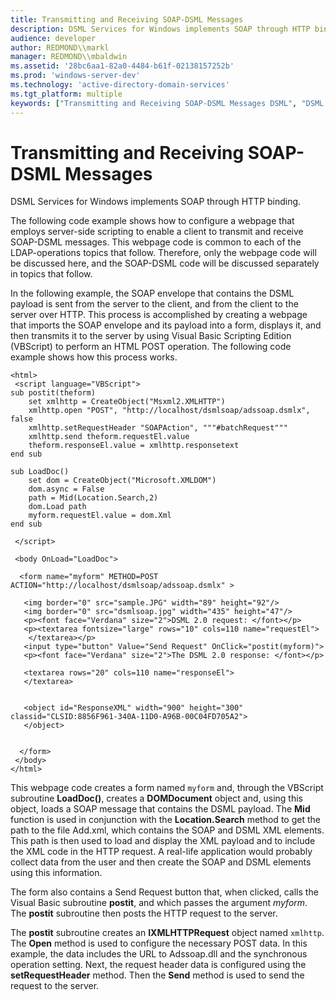 ```yaml
---
title: Transmitting and Receiving SOAP-DSML Messages
description: DSML Services for Windows implements SOAP through HTTP binding.
audience: developer
author: REDMOND\\markl
manager: REDMOND\\mbaldwin
ms.assetid: '28bc6aa1-82a0-4484-b61f-02138157252b'
ms.prod: 'windows-server-dev'
ms.technology: 'active-directory-domain-services'
ms.tgt_platform: multiple
keywords: ["Transmitting and Receiving SOAP-DSML Messages DSML", "DSML Services for Windows, transmitting messages"]
---
```


# Transmitting and Receiving SOAP-DSML Messages

DSML Services for Windows implements SOAP through HTTP binding.

The following code example shows how to configure a webpage that employs server-side scripting to enable a client to transmit and receive SOAP-DSML messages. This webpage code is common to each of the LDAP-operations topics that follow. Therefore, only the webpage code will be discussed here, and the SOAP-DSML code will be discussed separately in topics that follow.

In the following example, the SOAP envelope that contains the DSML payload is sent from the server to the client, and from the client to the server over HTTP. This process is accomplished by creating a webpage that imports the SOAP envelope and its payload into a form, displays it, and then transmits it to the server by using Visual Basic Scripting Edition (VBScript) to perform an HTML POST operation. The following code example shows how this process works.


```VB
<html>
 <script language="VBScript">
sub postit(theform)
    set xmlhttp = CreateObject("Msxml2.XMLHTTP")
    xmlhttp.open "POST", "http://localhost/dsmlsoap/adssoap.dsmlx", false
    xmlhttp.setRequestHeader "SOAPAction", """#batchRequest"""
    xmlhttp.send theform.requestEl.value
    theform.responseEl.value = xmlhttp.responsetext
end sub

sub LoadDoc()
    set dom = CreateObject("Microsoft.XMLDOM")
    dom.async = False
    path = Mid(Location.Search,2)
    dom.Load path
    myform.requestEl.value = dom.Xml
end sub

 </script>

 <body OnLoad="LoadDoc">

  <form name="myform" METHOD=POST ACTION="http://localhost/dsmlsoap/adssoap.dsmlx" >

   <img border="0" src="sample.JPG" width="89" height="92"/> 
   <img border="0" src="dsmlsoap.jpg" width="435" height="47"/>
   <p><font face="Verdana" size="2">DSML 2.0 request: </font></p>
   <p><textarea fontsize="large" rows="10" cols=110 name="requestEl">
    </textarea></p>
   <input type="button" Value="Send Request" OnClick="postit(myform)">
   <p><font face="Verdana" size="2">The DSML 2.0 response: </font></p>

   <textarea rows="20" cols=110 name="responseEl">
   </textarea>


   <object id="ResponseXML" width="900" height="300" classid="CLSID:8856F961-340A-11D0-A96B-00C04FD705A2">
   </object>


  </form>
 </body>
</html>
```



This webpage code creates a form named `myform` and, through the VBScript subroutine **LoadDoc()**, creates a **DOMDocument** object and, using this object, loads a SOAP message that contains the DSML payload. The **Mid** function is used in conjunction with the **Location.Search** method to get the path to the file Add.xml, which contains the SOAP and DSML XML elements. This path is then used to load and display the XML payload and to include the XML code in the HTTP request. A real-life application would probably collect data from the user and then create the SOAP and DSML elements using this information.

The form also contains a Send Request button that, when clicked, calls the Visual Basic subroutine **postit**, and which passes the argument *myform*. The **postit** subroutine then posts the HTTP request to the server.

The **postit** subroutine creates an **IXMLHTTPRequest** object named `xmlhttp`. The **Open** method is used to configure the necessary POST data. In this example, the data includes the URL to Adssoap.dll and the synchronous operation setting. Next, the request header data is configured using the **setRequestHeader** method. Then the **Send** method is used to send the request to the server.

 

 




